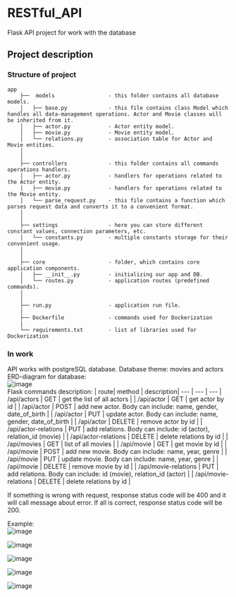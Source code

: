 # RESTful_API
Flask API project for work with the database
  
## Project description  
### Structure of project 

```` 
app
    ├──  models                 - this folder contains all database models.
    │   ├── base.py             - this file contains class Model which handles all data-management operations. Actor and Movie classes will be inherited from it.
    │   ├── actor.py            - Actor entity model.
    │   ├── movie.py            - Movie entity model.
    |   └── relations.py        - association table for Actor and Movie entities. 
    │
    │
    ├── controllers             - this folder contains all commands operations handlers.
    │   ├── actor.py            - handlers for operations related to the Actor entity.
    │   ├── movie.py            - handlers for operations related to the Movie entity.
    │   └── parse_request.py    - this file contains a function which parses request data and converts it to a convenient format.
    │   
    │   
    ├── settings                - here you can store different constant values, connection parameters, etc.
    │   └── constants.py        - multiple constants storage for their convenient usage.
    │ 
    │ 
    ├── core                    - folder, which contains core application components.
    │   ├── __init__.py         - initializing our app and DB.
    │   └── routes.py           - application routes (predefined commands).
    │ 
    │ 
    ├── run.py                  - application run file.
    |
    ├── Dockerfile              - commands used for Dockerization
    |
    └── requirements.txt        - list of libraries used for Dockerization

````   
### In work  
API works with postgreSQL database. Database theme: movies and actors  
ERD-diagram for database:  
![image](https://user-images.githubusercontent.com/77074682/122639067-72227c80-d100-11eb-975d-a0bf4bfb21a8.png 'Database')   
Flask commands description:
  | route| method    | description| 
--- | --- | ---
  |  /api/actors           | GET       | get the list of all actors                                         | 
  |  /api/actor            | GET       | get actor by id                                                    | 
  |  /api/actor            | POST      | add new actor. Body can include: name, gender, date_of_birth       |
  |  /api/actor            | PUT       | update actor. Body can include: name, gender, date_of_birth        |
  |  /api/actor            | DELETE    | remove actor by id                                                 |
  |  /api/actor-relations  | PUT       | add relations. Body can include: id (actor), relation_id (movie)   |
  |  /api/actor-relations  | DELETE    | delete relations by id                                             |
  |  /api/movies           | GET       | list of all movies                                                 |
  |  /api/movie            | GET       | get movie by id                                                    |
  |  /api/movie            | POST      | add new movie. Body can include: name, year, genre                 |
  |  /api/movie            | PUT       | update movie. Body can include: name, year, genre                  |
  |  /api/movie            | DELETE    | remove movie by id                                                 |
  |  /api/movie-relations  | PUT       | add relations. Body can include: id (movie), relation_id (actor)   |
  |  /api/movie-relations  | DELETE    | delete relations by id                                             |
   
If something is wrong with request, response status code will be 400 and it will call message about error. If all is correct, response status code will be 200.

Example:  
![image](https://user-images.githubusercontent.com/77074682/122412729-7c246e00-cf8e-11eb-9fcb-7627016c5fdf.png '/api/actors GET')
  
![image](https://user-images.githubusercontent.com/77074682/122412939-ac6c0c80-cf8e-11eb-8017-80a27a805ab7.png '/api/actor POST')
  
![image](https://user-images.githubusercontent.com/77074682/122413309-f05f1180-cf8e-11eb-9cfa-631e12d02f4a.png '/api/actor PUT')
  
![image](https://user-images.githubusercontent.com/77074682/122413432-08cf2c00-cf8f-11eb-8862-683c96161b16.png '/api/actor DELETE')
  
![image](https://user-images.githubusercontent.com/77074682/122413498-15ec1b00-cf8f-11eb-939b-2c3fc95d16e1.png '/api/actors GET')
